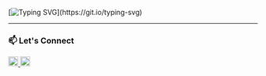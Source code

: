 [![Typing SVG](https://readme-typing-svg.demolab.com?font=Cinzel&pause=1000&width=435&lines=%F0%9F%91%8B%7C+Hey+there%2C+Arman+Qureshi+here+!)](https://git.io/typing-svg)

---

### 📫 Let's Connect
<a href="mailto:thearmanqureshi@gmail.com" target="_blank">
  <img src="https://cdn-icons-png.flaticon.com/128/732/732200.png" alt="Gmail" width="20">
</a>
<a href="https://www.linkedin.com/in/thearmanqureshi" target="_blank">
  <img src="https://cdn-icons-png.flaticon.com/128/3536/3536505.png" alt="LinkedIn" width="20">
</a>

